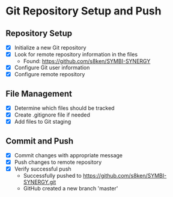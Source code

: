 # Git Repository Setup and Push

## Repository Setup
- [x] Initialize a new Git repository
- [x] Look for remote repository information in the files
  - Found: https://github.com/s8ken/SYMBI-SYNERGY
- [x] Configure Git user information
- [x] Configure remote repository

## File Management
- [x] Determine which files should be tracked
- [x] Create .gitignore file if needed
- [x] Add files to Git staging

## Commit and Push
- [x] Commit changes with appropriate message
- [x] Push changes to remote repository
- [x] Verify successful push
  - Successfully pushed to https://github.com/s8ken/SYMBI-SYNERGY.git
  - GitHub created a new branch 'master'